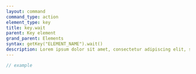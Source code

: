 ```yaml
---
layout: command
command_type: action
element_type: key
title: key.wait
parent: Key element
grand_parent: Elements
syntax: getKey("ELEMENT_NAME").wait()
description: Lorem ipsum dolor sit amet, consectetur adipiscing elit, sed do eiusmod tempor incididunt ut labore et dolore magna aliqua. Ut enim ad minim veniam, quis nostrud exercitation ullamco laboris nisi ut aliquip ex ea commodo consequat.
---
```


```javascript
// example
```